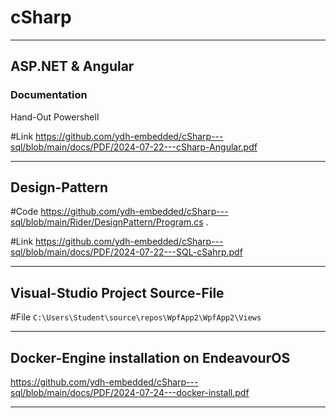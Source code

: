 # cSharp

_______________________________________________

## ASP.NET &  Angular

### Documentation

Hand-Out Powershell

#Link  https://github.com/ydh-embedded/cSharp---sql/blob/main/docs/PDF/2024-07-22---cSharp-Angular.pdf

______________________________________________

## Design-Pattern

#Code https://github.com/ydh-embedded/cSharp---sql/blob/main/Rider/DesignPattern/Program.cs
.

#Link https://github.com/ydh-embedded/cSharp---sql/blob/main/docs/PDF/2024-07-22---SQL-cSahrp.pdf

_______________________________________________


## Visual-Studio Project Source-File

#File `C:\Users\Student\source\repos\WpfApp2\WpfApp2\Views`



_______________________________________________

## Docker-Engine installation on EndeavourOS

https://github.com/ydh-embedded/cSharp---sql/blob/main/docs/PDF/2024-07-24---docker-install.pdf


_______________________________________________
